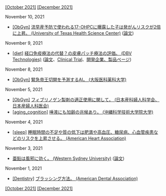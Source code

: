 [\[October 2021\]](2110.md) [\[December 2021\]](2112.md)

November 10, 2021
* [\[ObGyn\]](ObGyn.md) [流早産予防で使われる17-OHPCに曝露した子は発がんリスクが2倍に上昇。 (University of Texas Health Science Center)](https://www.uth.edu/news/story.htm?id=9f15d85c-254d-499b-af44-31fb94f9d4bc) ([論文](https://www.ajog.org/article/S0002-9378(21)01184-4/pdf))

November 9, 2021
* [\[diet\]](diet.md) [経口免疫療法の代替？の皮膚パッチ療法の評価。 (DBV Technologies)](https://www.medpagetoday.com/meetingcoverage/acaai/95507) ([論文](https://www.annallergy.org/article/S1081-1206(21)00627-X/fulltext)、[Clinical Trial](https://clinicaltrials.gov/ct2/show/NCT02916446)、[開発企業、製品ページ](https://www.dbv-technologies.com/pipeline/viaskin-peanut/))

November 8, 2021
* [\[ObGyn\]](ObGyn.md) [緊急帝王切開を予測するAI。 (大阪医科薬科大学)](https://obgyn.onlinelibrary.wiley.com/doi/full/10.1002/ijgo.13888)

November 5, 2021
* [\[ObGyn\]](ObGyn.md) [フィブリノゲン製剤の適正使用に関して。 (日本産科婦人科学会、日本産婦人科医会)](https://www.jsog.or.jp/news/pdf/20210910_FBG_shuuchi.pdf)
* [\[aging_cognition\]](aging_cognition.md) [唾液にも加齢の兆候あり。 (沖縄科学技術大学院大学)](https://www.oist.jp/ja/news-center/press-releases/36599)

November 4, 2021
* [\[sleep\]](sleep.md) [睡眠時間の不足や質の低下は肥満や高血圧、糖尿病、心血管疾患などのリスクを上昇させる。 (American Heart Association)](https://www.ahajournals.org/doi/full/10.1161/CIR.0000000000000444)

November 3, 2021
* [亜鉛は風邪に効く。 (Western Sydney University)](https://www.westernsydney.edu.au/nicm/news/zinc_shown_to_prevent_symptoms_and_shorten_duration_of_common_cold_and_flu-like_illnesses) ([論文](https://bmjopen.bmj.com/content/11/11/e047474))

November 1, 2021
* [\[Dentistry\]](Dentistry.md) [ブラッシング方法。 (American Dental Association)](https://www.mouthhealthy.org/en/az-topics/b/brushing-your-teeth)

[\[October 2021\]](2110.md) [\[December 2021\]](2112.md)
